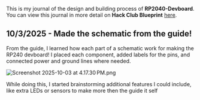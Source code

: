 <!--
  ===================    !!READ THIS NOTICE!!   ====================
  DO NOT edit this file manually. Your changes WILL BE OVERWRITTEN!
  This journal is auto generated and updated by Hack Club Blueprint.
  To edit this file, please edit your journal entries on Blueprint.
  ==================================================================
-->

This is my journal of the design and building process of **RP2040-Devboard**.  
You can view this journal in more detail on **Hack Club Blueprint** [here](https://blueprint.hackclub.com/projects/35).


## 10/3/2025 - Made the schematic from the guide!  

From the guide, I learned how each part of a schematic work for making the RP240 devboard! 
I placed each component, added labels for the pins, and connected power and ground lines where needed.

![Screenshot 2025-10-03 at 4.17.30 PM.png](https://blueprint.hackclub.com/user-attachments/blobs/redirect/eyJfcmFpbHMiOnsiZGF0YSI6MTU4LCJwdXIiOiJibG9iX2lkIn19--ac6e192055338b4ff0e22cb7a85efefe671a296a/Screenshot%202025-10-03%20at%204.17.30%E2%80%AFPM.png)

While doing this, I started brainstorming additional features I could include, like extra LEDs or sensors to make more then the guide it self  

